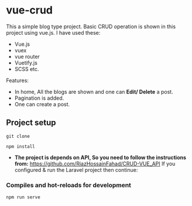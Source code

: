 # vue-crud
This a simple blog type project. Basic CRUD operation is shown in this project using vue.js. I have used these: 
- Vue.js
- vuex
- vue router
- Vuetify.js
- SCSS etc.

Features: 
- In home, All the blogs are shown and one can __Edit/ Delete__ a post.
- Pagination is added.
- One can create a post.

## Project setup
```
git clone
```

```
npm install
```
- __The project is depends on API, So you need to follow the instructions from:__ https://github.com/RiazHossainFahad/CRUD-VUE_API
If you configured & run the Laravel project then continue:  

### Compiles and hot-reloads for development
```
npm run serve
```

